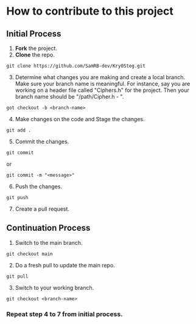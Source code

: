 # How to contribute to this project
## Initial Process
1. **Fork** the project. 
2. **Clone** the repo. 
```
git clone https://github.com/SamRB-dev/Kry0Steg.git
```
3. Determine what changes you are making and create a local branch. Make sure your branch name is meaningful. For instance, say you are working on a header file called "Ciphers.h" for the project. Then your branch name should be "/path/Cipher.h - <dev-name>". 
```
got checkout -b <branch-name>
```
4. Make changes on the code and Stage the changes. 
```
git add .
```
5. Commit the changes. 
```
git commit
```
or
```
git commit -m "<message>"
```
6. Push the changes. 
```
git push
```
7. Create a pull request. 

## Continuation Process
1. Switch to the main branch. 
```
git checkout main
```
2. Do a fresh pull to update the main repo. 
```
git pull
```
3. Switch to your working branch.
```
git checkout <branch-name>
```
### Repeat step 4 to 7 from initial process.
